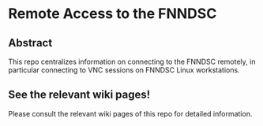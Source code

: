 # Remote Access to the FNNDSC

## Abstract
This repo centralizes information on connecting to the FNNDSC remotely, in particular connecting to VNC sessions on FNNDSC Linux workstations.

## See the relevant wiki pages!
Please consult the relevant wiki pages of this repo for detailed information.


